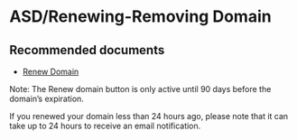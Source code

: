 <properties
	pageTitle="ASD/Renewing-Removing Domain"
	description="ASD/Renewing-Removing Domain"
	service="microsoft.asd"
	resource="asd"
	authors="cts-shrahman, cristhianu"
    ms.author="shrahman,curibe"
	displayOrder=""
	selfHelpType="generic"
	supportTopicIds="32690924"
	resourceTags=""
	productPesIds="16513"
	cloudEnvironments="public"
	articleId="40c6640a-37bc-4f38-b765-7f43b3d3ac24"
/>

# ASD/Renewing-Removing Domain

## **Recommended documents**


* [Renew Domain](https://docs.microsoft.com/azure/app-service/manage-custom-dns-buy-domain#renew-the-domain)

Note: The Renew domain button is only active until 90 days before the domain’s expiration.

If you renewed your domain less than 24 hours ago, please note that it can take up to 24 hours to receive an email notification. 
